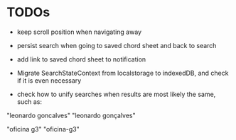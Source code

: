 # TODOs

- keep scroll position when navigating away
- persist search when going to saved chord sheet and back to search
- add link to saved chord sheet to notification


- Migrate SearchStateContext from localstorage to indexedDB, and check if it is even necessary

- check how to unify searches when results are most likely the same, such as:

"leonardo goncalves"
"leonardo gonçalves"

"oficina g3"
"oficina-g3"

